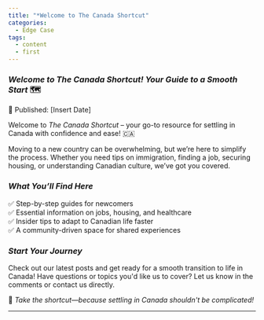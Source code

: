 ```yaml
---
title: "*Welcome to The Canada Shortcut"
categories:
  - Edge Case
tags:
  - content
  - first
---
```


### *Welcome to The Canada Shortcut! Your Guide to a Smooth Start* 🗺️  

📅 Published: [Insert Date]  

Welcome to *The Canada Shortcut* – your go-to resource for settling in Canada with confidence and ease! 🇨🇦  

Moving to a new country can be overwhelming, but we’re here to simplify the process. Whether you need tips on immigration, finding a job, securing housing, or understanding Canadian culture, we’ve got you covered.  

### *What You’ll Find Here*  
✅ Step-by-step guides for newcomers  
✅ Essential information on jobs, housing, and healthcare  
✅ Insider tips to adapt to Canadian life faster  
✅ A community-driven space for shared experiences  

### *Start Your Journey*  
Check out our latest posts and get ready for a smooth transition to life in Canada! Have questions or topics you'd like us to cover? Let us know in the comments or contact us directly.  

🚀 *Take the shortcut—because settling in Canada shouldn't be complicated!*  

---